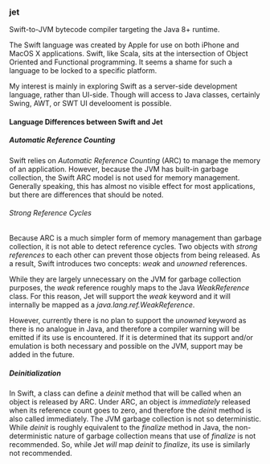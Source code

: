### jet

Swift-to-JVM bytecode compiler targeting the Java 8+ runtime.

The Swift language was created by Apple for use on both iPhone and MacOS X applications.  Swift, like Scala, sits at the intersection of Object Oriented and Functional programming.  It seems a shame for such a language to be locked to a specific platform.

My interest is mainly in exploring Swift as a server-side development language, rather than UI-side.  Though will access to Java classes, certainly Swing, AWT, or SWT UI develooment is possible.

#### Language Differences between Swift and Jet

##### Automatic Reference Counting
Swift relies on *Automatic Reference Counting* (ARC) to manage the memory of an application.  However, because the JVM has built-in garbage collection, the Swift ARC model is not used for memory management.  Generally speaking, this has almost no visible effect for most applications, but there are differences that should be noted.

###### Strong Reference Cycles
Because ARC is a much simpler form of memory management than garbage collection, it is not able to detect reference cycles.  Two objects with *strong references* to each other can prevent those objects from being released.  As a result, Swift introduces two concepts: *weak* and *unowned* references.

While they are largely unnecessary on the JVM for garbage collection purposes, the *weak* reference roughly maps to the Java *WeakReference* class.  For this reason, Jet will support the *weak* keyword and it will internally be mapped as a *java.lang.ref.WeakReference*.

However, currently there is no plan to support the *unowned* keyword as there is no analogue in Java, and therefore a compiler warning will be emitted if its use is encountered.  If it is determined that its support and/or emulation is both necessary and possible on the JVM, support may be added in the future.

##### Deinitialization
In Swift, a class can define a *deinit* method that will be called when an object is released by ARC.  Under ARC, an object is *immediately* released when its reference count goes to zero, and therefore the *deinit* method is also called immediately.  The JVM garbage collection is not so deterministic.  While *deinit* is roughly equivalent to the *finalize* method in Java, the non-deterministic nature of garbage collection means that use of *finalize* is not recommended.  So, while Jet *will* map *deinit* to *finalize*, its use is similarly not recommended.

